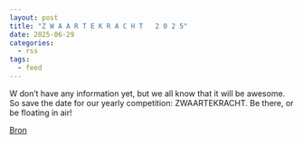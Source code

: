 ```yaml
---
layout: post
title: "Z W A A R T E K R A C H T   2 0 2 5"
date: 2025-06-29
categories: 
  - rss
tags: 
  - feed
---
```


<p>W don&rsquo;t have any information yet, but we all know that it will be awesome. So save the date for our yearly competition: ZWAARTEKRACHT. Be there, or be floating in air!</p>
<p><a href="https://www.klimkalender.nl/comp/z-w-a-a-r-t-e-k-r-a-c-h-t-2-0-2-5/" rel="noopener noreferrer" target="_blank">Bron</a></p>
